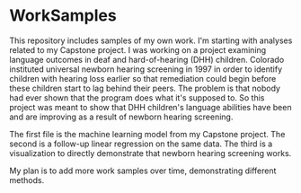 # WorkSamples

This repository includes samples of my own work. I'm starting with analyses related to my Capstone project. I was working on a project examining language outcomes in deaf and hard-of-hearing (DHH) children. Colorado instituted universal newborn hearing screening in 1997 in order to identify children with hearing loss earlier so that remediation could begin before these children start to lag behind their peers. The problem is that nobody had ever shown that the program does what it's supposed to. So this project was meant to show that DHH children's language abilities have been and are improving as a result of newborn hearing screening.

The first file is the machine learning model from my Capstone project. The second is a follow-up linear regression on the same data. The third is a visualization to directly demonstrate that newborn hearing screening works.

My plan is to add more work samples over time, demonstrating different methods.
